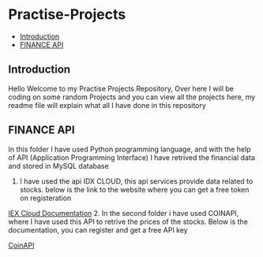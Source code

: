 # Practise-Projects

- [Introduction](#introduction)
- [FINANCE API](#finance-api)

## Introduction 
Hello Welcome to my Practise Projects Repository, Over here I will be coding on some random Projects and you can view all the projects here, my readme file will explain what all I have done in this repository 

## FINANCE API
In this folder I have used Python programming language, and with the help of API (Application Programming Interface) I have retrived the financial data and stored in MySQL database 
1. I have used the api IDX CLOUD, this api services provide data related to stocks. below is the link to the website where you can get a free token on registeration

[IEX Cloud Documentation](https://iexcloud.io/docs)
2. In the second folder i have used COINAPI, where I have used this API to retrive the prices of the stocks. Below is the documentation, you can register and get a free API key 

[CoinAPI](https://www.coinapi.io/)
